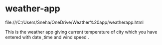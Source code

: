 # weather-app
file:///C:/Users/Sneha/OneDrive/Weather%20app/weatherapp.html

This is the weather app  giving current temperature of city which you have entered  with date ,time and wind speed .
